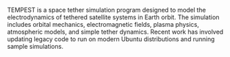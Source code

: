 TEMPEST is a space tether simulation program designed to model the electrodynamics of tethered satellite systems in Earth orbit. The simulation includes orbital mechanics, electromagnetic fields, plasma physics, atmospheric models, and simple tether dynamics. Recent work has involved updating legacy code to run on modern Ubuntu distributions and running sample simulations. 
